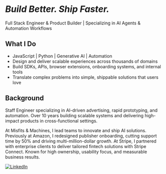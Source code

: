 # _Build Better. Ship Faster._

Full Stack Engineer & Product Builder | Specializing in AI Agents & Automation Workflows

## What I Do 
- JavaScript | Python | Generative AI | Automation
- Design and deliver scalable experiences across thousands of domains  
- Build SDKs, APIs, browser extensions, onboarding systems, and internal tools  
- Translate complex problems into simple, shippable solutions that users love

## Background
Staff Engineer specializing in AI-driven advertising, rapid prototyping, and automation. Over 10 years building scalable systems and delivering high-impact products in cross-functional settings.

At Misfits & Machines, I lead teams to innovate and ship AI solutions. Previously at Amazon, I redesigned publisher onboarding, cutting support time by 50% and driving multi-million-dollar growth. At Stripe, I partnered with enterprise clients to deliver tailored fintech solutions with Stripe Connect. Known for high ownership, usability focus, and measurable business results.

[![LinkedIn](https://custom-icon-badges.demolab.com/badge/LinkedIn-0A66C2?logo=linkedin-white&logoColor=fff)](https://www.linkedin.com/in/jcottam/)
